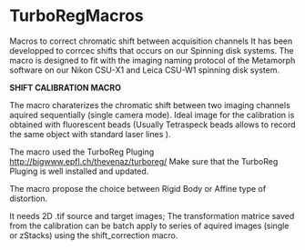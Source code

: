 # TurboRegMacros
Macros to correct chromatic shift between acquisition channels
It has been developped to corrcec shifts that occurs on our Spinning disk systems.
The macro is designed to fit with the imaging naming protocol of the Metamorph software on our Nikon CSU-X1 and Leica CSU-W1 spinning disk system.


 **SHIFT CALIBRATION MACRO**

 The macro charaterizes the chromatic shift between two imaging channels aquired sequentially (single camera mode). Ideal image for the calibration is obtained with fluorescent beads (Usually Tetraspeck beads allows to record the same object with standard laser lines ). 
 
  The macro used the TurboReg Pluging http://bigwww.epfl.ch/thevenaz/turboreg/
   Make sure that the TurboReg Pluging is well installed and updated.
  
   The macro propose the choice between Rigid Body or Affine type of distortion.
   
   It needs 2D .tif source and target images;
   The transformation matrice saved from the calibration can be batch apply to series of aquired images (single or zStacks) using the 
  shift_correction macro.
 
